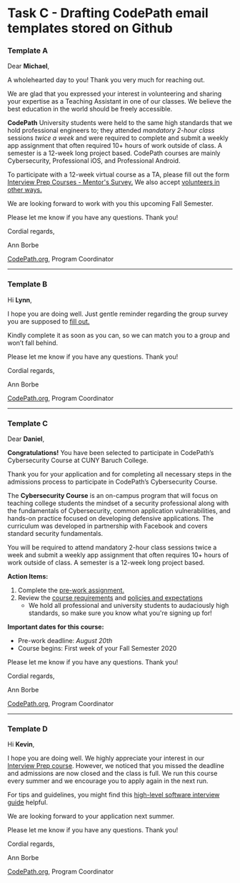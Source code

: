# Task C - Drafting CodePath email templates stored on Github

### Template A

Dear **Michael**,

A wholehearted day to you! Thank you very much for reaching out.

We are glad that you expressed your interest in volunteering and sharing your expertise as a Teaching Assistant in one of our classes. We believe the best education in the world should be freely accessible.

**CodePath** University students were held to the same high standards that we hold professional engineers to; they attended *mandatory 2-hour class* sessions *twice a week* and were required to complete and submit a weekly app assignment that often required 10+ hours of work outside of class. A semester is a 12-week long project based. CodePath courses are mainly Cybersecurity, Professional iOS, and Professional Android. 

To participate with a 12-week virtual course as a TA, please fill out the form [Interview Prep Courses - Mentor's Survey.][1] We also accept [volunteers in other ways.][2]

[1]: https://t.ly/8Vki
[2]: https://codepath.org/volunteer

We are looking forward to work with you this upcoming Fall Semester.

Please let me know if you have any questions. Thank you!

Cordial regards,

Ann Borbe

[CodePath.org][9], Program Coordinator

---

### Template B

Hi **Lynn**,

I hope you are doing well. Just gentle reminder regarding the group survey you are supposed to [fill out.][3]

[3]: https://forms.office.com/Pages/ResponsePage.aspx?id=DQSIkWdsW0yxEjajBLZtrQAAAAAAAAAAAAN__i__HKdUQkVNSTM2MUVWQVYzWERYVTFUV05GWUFYQS4u

Kindly complete it as soon as you can, so we can match you to a group and won’t fall behind.

Please let me know if you have any questions. Thank you!

Cordial regards,

Ann Borbe

[CodePath.org][9], Program Coordinator

---

### Template C

Dear **Daniel**,

**Congratulations!** You have been selected to participate in CodePath’s Cybersecurity Course at CUNY Baruch College.

Thank you for your application and for completing all necessary steps in the admissions process to participate in CodePath’s Cybersecurity Course.

The **Cybersecurity Course** is an on-campus program that will focus on teaching college students the mindset of a security professional along with the fundamentals of Cybersecurity, common application vulnerabilities, and hands-on practice focused on developing defensive applications. The curriculum was developed in partnership with Facebook and covers standard security fundamentals.

You will be required to attend mandatory 2-hour class sessions twice a week and submit a weekly app assignment that often requires 10+ hours of work outside of class. A semester is a 12-week long project based.

**Action Items:**

1. Complete the [pre-work assignment.][4]
2. Review the [course requirements][5] and [policies and expectations][6] 
    * We hold all professional and university students to audaciously high standards, so make sure you know what you're signing up for!

[4]: https://courses.codepath.com/snippets/cybersecurity_university/prework
[5]: https://courses.codepath.com/snippets/cybersecurity_university/course_overview#heading-requirements
[6]: https://courses.codepath.com/snippets/cybersecurity_university/course_overview#heading-course-policies

**Important dates for this course:**

* Pre-work deadline: *August 20th*
* Course begins: First week of your Fall Semester 2020

Please let me know if you have any questions. Thank you!

Cordial regards,

Ann Borbe

[CodePath.org][9], Program Coordinator

---

### Template D

Hi **Kevin**,

I hope you are doing well. We highly appreciate your interest in our [Interview Prep course][7]. However, we noticed that you missed the deadline and admissions are now closed and the class is full. We run this course every summer and we encourage you to apply again in the next run.

For tips and guidelines, you might find this [high-level software interview guide][8] helpful.

[7]: https://codepath.org/classes/interviewprep
[8]: http://tinyurl.com/codepathinterviewguide

We are looking forward to your application next summer.

Please let me know if you have any questions. Thank you!

Cordial regards,

Ann Borbe

[CodePath.org][9], Program Coordinator

[9]: http://codepath.org
